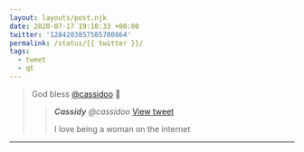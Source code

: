 ```yaml
---
layout: layouts/post.njk
date: 2020-07-17 19:10:33 +00:00
twitter: '1284203857585700864'
permalink: /status/{{ twitter }}/
tags: 
  - tweet
  - qt
---
```


> God bless [@cassidoo](https://twitter.com/cassidoo) 🙏 
> 
> > <cite>**Cassidy** @cassidoo</cite> [View tweet](https://twitter.com/cassidoo/status/1284201376516435968)
> > 
> > I love being a woman on the internet

---
